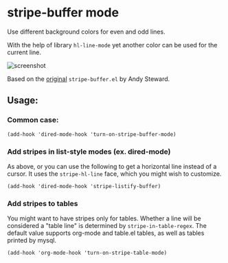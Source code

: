 # stripe-buffer mode

Use different background colors for even and odd lines.

With the help of library `hl-line-mode` yet another color can be used
for the current line.

![screenshot](https://github.com/sabof/stripe-buffer/raw/master/screenshot.png)

Based on the [original](http://www.emacswiki.org/emacs/StripeBuffer)
`stripe-buffer.el` by Andy Steward.

## Usage:

### Common case:

    (add-hook 'dired-mode-hook 'turn-on-stripe-buffer-mode)

### Add stripes in list-style modes (ex. dired-mode)

As above, or you can use the following to get a horizontal line instead of a
cursor. It uses the `stripe-hl-line` face, which you might wish to customize.

    (add-hook 'dired-mode-hook 'stripe-listify-buffer)

### Add stripes to tables

You might want to have stripes only for tables. Whether a line will be
considered a "table line" is determined by `stripe-in-table-regex`. The default value supports org-mode and table.el tables, as well as tables printed by mysql.

    (add-hook 'org-mode-hook 'turn-on-stripe-table-mode)
